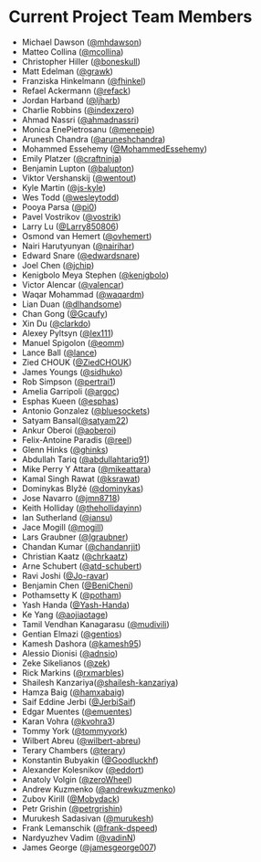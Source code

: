 # Current Project Team Members

* Michael Dawson ([@mhdawson](https://github.com/mhdawson))
* Matteo Collina ([@mcollina](https://github.com/mcollina))
* Christopher Hiller ([@boneskull](https://github.com/boneskull))
* Matt Edelman ([@grawk](https://github.com/grawk))
* Franziska Hinkelmann ([@fhinkel](https://github.com/fhinkel))
* Refael Ackermann ([@refack](https://github.com/refack))
* Jordan Harband ([@ljharb](https://github.com/ljharb))
* Charlie Robbins ([@indexzero](https://github.com/indexzero))
* Ahmad Nassri ([@ahmadnassri](https://github.com/ahmadnassri))
* Monica EnePietrosanu ([@menepie](https://github.com/menepie))
* Arunesh Chandra ([@aruneshchandra](https://github.com/aruneshchandra))
* Mohammed Essehemy ([@MohammedEssehemy](https://github.com/MohammedEssehemy))
* Emily Platzer ([@craftninja](https://github.com/craftninja))
* Benjamin Lupton ([@balupton](https://github.com/balupton))
* Viktor Vershanskij ([@wentout](https://github.com/wentout))
* Kyle Martin ([@js-kyle](https://github.com/js-kyle))
* Wes Todd ([@wesleytodd](https://github.com/wesleytodd))
* Pooya Parsa ([@pi0](https://github.com/pi0))
* Pavel Vostrikov ([@vostrik](https://github.com/vostrik))
* Larry Lu ([@Larry850806](https://github.com/Larry85))
* Osmond van Hemert ([@ovhemert](https://github.com/ovhemert))
* Nairi Harutyunyan ([@nairihar](https://github.com/nairihar))
* Edward Snare ([@edwardsnare](https://github.com/edwardsnare))
* Joel Chen ([@jchip](https://github.com/jchip))
* Kenigbolo Meya Stephen ([@kenigbolo](https://github.com/kenigbolo))
* Victor Alencar ([@valencar](https://github.com/valencar))
* Waqar Mohammad ([@waqardm](https://github.com/waqardm))
* Lian Duan ([@dlhandsome](https://github.com/dlhandsome))
* Chan Gong ([@Gcaufy](https://github.com/Gcaufy))
* Xin Du ([@clarkdo](https://github.com/clarkdo))
* Alexey Pyltsyn ([@lex111](https://github.com/lex111))
* Manuel Spigolon ([@eomm](https://github.com/Eomm))
* Lance Ball ([@lance](https://github.com/lance))
* Zied CHOUK ([@ZiedCHOUK](https://github.com/ZiedCHOUK))
* James Youngs ([@sidhuko](https://github.com/sidhuko))
* Rob Simpson ([@pertrai1](https://github.com/pertrai1))
* Amelia Garripoli ([@argoc](https://github.com/argoc))
* Esphas Kueen ([@esphas](https://github.com/esphas))
* Antonio Gonzalez ([@bluesockets](https://github.com/bluesockets))
* Satyam Bansal([@satyam22](https://github.com/satyam22))
* Ankur Oberoi ([@aoberoi](https://github.com/aoberoi))
* Felix-Antoine Paradis ([@reel](https://github.com/reel))
* Glenn Hinks ([@ghinks](https://github.com/ghinks))
* Abdullah Tariq ([@abdullahtariq91](https://github.com/abdullahtariq91))
* Mike Perry Y Attara ([@mikeattara](https://github.com/mikeattara))
* Kamal Singh Rawat ([@ksrawat](https://github.com/ksrawat))
* Dominykas Blyžė ([@dominykas](https://github.com/dominykas))
* Jose Navarro ([@jmn8718](https://github.com/jmn8718))
* Keith Holliday ([@thehollidayinn](https://github.com/thehollidayinn))
* Ian Sutherland ([@iansu](https://github.com/iansu))
* Jace Mogill ([@mogill](https://github.com/mogill))
* Lars Graubner ([@lgraubner](https://github.com/lgraubner))
* Chandan Kumar ([@chandanrjit](https://github.com/chandanrjit))
* Christian Kaatz ([@chrkaatz](https://github.com/chrkaatz))
* Arne Schubert ([@atd-schubert](https://github.com/atd-schubert))
* Ravi Joshi ([@Jo-ravar](https://github.com/Jo-ravar))
* Benjamin Chen ([@BeniCheni](https://github.com/BeniCheni))
* Pothamsetty K ([@potham](https://github.com/potham))
* Yash Handa ([@Yash-Handa](https://github.com/Yash-Handa))
* Ke Yang ([@aojiaotage](https://github.com/aojiaotage))
* Tamil Vendhan Kanagarasu ([@mudivili](https://github.com/mudivili))
* Gentian Elmazi ([@gentios](https://github.com/gentios))
* Kamesh Dashora ([@kamesh95](https://github.com/kamesh95))
* Alessio Dionisi ([@adnsio](https://github.com/adnsio))
* Zeke Sikelianos ([@zek](https://github.com/zeke))
* Rick Markins ([@rxmarbles](https://github.com/rxmarbles))
* Shailesh Kanzariya([@shailesh-kanzariya](https://github.com/shailesh-kanzariya))
* Hamza Baig ([@hamxabaig](https://github.com/hamxabaig))
* Saif Eddine Jerbi ([@JerbiSaif](https://github.com/SaifJerbi))
* Edgar Muentes ([@emuentes](https://github.com/emuentes))
* Karan Vohra ([@kvohra3](https://github.com/kvohra3))
* Tommy York ([@tommyyork](https://github.com/tommyyork))
* Wilbert Abreu ([@wilbert-abreu](https://github.com/wilbert-abreu))
* Terary Chambers  ([@terary](https://github.com/terary))
* Konstantin Bubyakin ([@Goodluckhf](https://github.com/Goodluckhf))
* Alexander Kolesnikov ([@eddort](https://github.com/eddort))
* Anatoly Volgin ([@zeroWheel](https://github.com/zeroWheel))
* Andrew Kuzmenko ([@andrewkuzmenko](https://github.com/andrewkuzmenko))
* Zubov Kirill ([@Mobydack](https://github.com/Mobydack))
* Petr Grishin ([@petrgrishin](https://github.com/petrgrishin))
* Murukesh Sadasivan ([@murukesh](https://github.com/murukesh))
* Frank Lemanschik ([@frank-dspeed](https://github.com/frank-dspeed))
* Nardyuzhev Vadim ([@vadinN](https://github.com/vadinN))
* James George ([@jamesgeorge007](https://www.github.com/jamesgeorge007))

